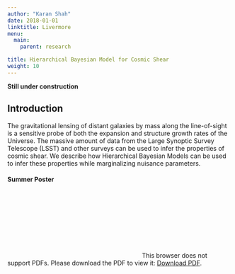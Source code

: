 ```yaml
---
author: "Karan Shah"
date: 2018-01-01
linktitle: Livermore
menu:
  main:
    parent: research

title: Hierarchical Bayesian Model for Cosmic Shear
weight: 10
---
```


**Still under construction**
## Introduction

The gravitational lensing of distant galaxies by mass along the line-of-sight is a sensitive probe of both the expansion and structure growth rates of the Universe.  The massive amount of data from the Large Synoptic Survey Telescope (LSST) and other surveys can be used to infer the properties of cosmic shear. We describe how Hierarchical Bayesian Models can be used to infer these properties while marginalizing nuisance parameters. 

#### Summer Poster

<object data="/research/res/ShahPoster.pdf" type="application/pdf"  height="768px" width="1152px">
    <embed src="http://localhost:1313/research/res/ShahPoster.pdf">
        This browser does not support PDFs. Please download the PDF to view it: <a href="http://localhost:1313/research/res/ShahPoster.pdf">Download PDF</a>.</p>
    </embed>
</object>

